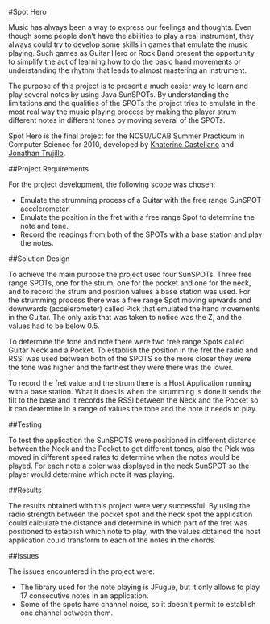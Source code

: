 #Spot Hero

Music has always been a way to express our feelings and thoughts. Even though some people don’t have the abilities to play a real instrument, they always could try to develop some skills in games that emulate the music playing. Such games as Guitar Hero or Rock Band present the opportunity to simplify the act of learning how to do the basic hand movements or understanding the rhythm that leads to almost mastering an instrument.

The purpose of this project is to present a much easier way to learn and play several notes by using Java SunSPOTs. By understanding the limitations and the qualities of the SPOTs the project tries to emulate in the most real way the music playing process by making the player strum different notes in different tones by moving several of the SPOTs.

Spot Hero is the final project for the NCSU/UCAB Summer Practicum in Computer Science for 2010, developed by [Khaterine Castellano](https://github.com/kcastellano) and [Jonathan Trujillo](https://github.com/jonotrujillo).

##Project Requirements

For the project development, the following scope was chosen:

*	Emulate the strumming process of a Guitar with the free range SunSPOT accelerometer.
*	Emulate the position in the fret with a free range Spot to determine the note and tone.
*	Record the readings from both of the SPOTs with a base station and play the notes.

##Solution Design

To achieve the main purpose the project used four SunSPOTs. Three free range SPOTs, one for the strum, one for the pocket and one for the neck, and to record the strum and position values a base station was used.
For the strumming process there was a free range Spot moving upwards and downwards (accelerometer) called Pick that emulated the hand movements in the Guitar. The only axis that was taken to notice was the Z, and the values had to be below 0.5.

To determine the tone and note there were two free range Spots called Guitar Neck and a Pocket. To establish the position in the fret the radio and RSSI was used between both of the SPOTS so the more closer they were the tone was higher and the farthest they were there was the lower.

To record the fret value and the strum there is a Host Application running with a base station. What it does is when the strumming is done it sends the tilt to the base and it records the RSSI between the Neck and the Pocket so it can determine in a range of values the tone and the note it needs to play.

##Testing

To test the application the SunSPOTS were positioned in different distance between the Neck and the Pocket to get different tones, also the Pick was moved in different speed rates to determine when the notes would be played. For each note a color was displayed in the neck SunSPOT so the player would determine which note it was playing.

##Results

The results obtained with this project were very successful. By using the radio strength between the pocket spot and the neck spot the application could calculate the distance and determine in which part of the fret was positioned to establish which note to play, with the values obtained the host application could transform to each of the notes in the chords.

##Issues

The issues encountered in the project were:

*	The library used for the note playing is JFugue, but it only allows to play 17 consecutive notes in an application.
*	Some of the spots have channel noise, so it doesn't permit to establish one channel between them.
